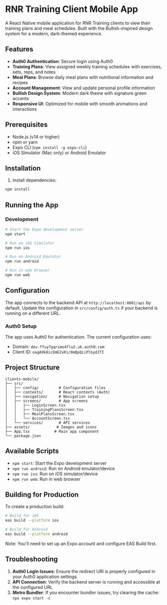 # RNR Training Client Mobile App

A React Native mobile application for RNR Training clients to view their training plans and meal schedules. Built with the Bullish-inspired design system for a modern, dark-themed experience.

## Features

- **Auth0 Authentication**: Secure login using Auth0
- **Training Plans**: View assigned weekly training schedules with exercises, sets, reps, and notes
- **Meal Plans**: Browse daily meal plans with nutritional information and recipes
- **Account Management**: View and update personal profile information
- **Bullish Design System**: Modern dark theme with signature green accents
- **Responsive UI**: Optimized for mobile with smooth animations and interactions

## Prerequisites

- Node.js (v14 or higher)
- npm or yarn
- Expo CLI (`npm install -g expo-cli`)
- iOS Simulator (Mac only) or Android Emulator

## Installation

1. Install dependencies:
```bash
npm install
```

## Running the App

### Development

```bash
# Start the Expo development server
npm start

# Run on iOS Simulator
npm run ios

# Run on Android Emulator
npm run android

# Run in web browser
npm run web
```

## Configuration

The app connects to the backend API at `http://localhost:8081/api` by default. Update the configuration in `src/config/auth.ts` if your backend is running on a different URL.

### Auth0 Setup

The app uses Auth0 for authentication. The current configuration uses:
- Domain: `dev-ffuy7gqrimo4flu2.uk.auth0.com`
- Client ID: `oagA9k8icEHEZvRic9mQpQiiPlbydJTI`

## Project Structure

```
clients-mobile/
├── src/
│   ├── config/         # Configuration files
│   ├── contexts/       # React contexts (Auth)
│   ├── navigation/     # Navigation setup
│   ├── screens/        # App screens
│   │   ├── LoginScreen.tsx
│   │   ├── TrainingPlansScreen.tsx
│   │   ├── MealPlansScreen.tsx
│   │   └── AccountScreen.tsx
│   └── services/       # API services
├── assets/            # Images and icons
├── App.tsx           # Main app component
└── package.json
```

## Available Scripts

- `npm start`: Start the Expo development server
- `npm run android`: Run on Android emulator/device
- `npm run ios`: Run on iOS simulator/device
- `npm run web`: Run in web browser

## Building for Production

To create a production build:

```bash
# Build for iOS
eas build --platform ios

# Build for Android
eas build --platform android
```

Note: You'll need to set up an Expo account and configure EAS Build first.

## Troubleshooting

1. **Auth0 Login Issues**: Ensure the redirect URI is properly configured in your Auth0 application settings
2. **API Connection**: Verify the backend server is running and accessible at the configured URL
3. **Metro Bundler**: If you encounter bundler issues, try clearing the cache: `npx expo start -c`